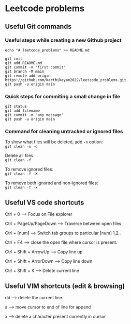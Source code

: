 # Leetcode problems

## Useful Git commands

### Useful steps while creating a new Github project

`echo "# leetcode_problems" >> README.md`

`git init`\
`git add README.md`\
`git commit -m "first commit"`\
`git branch -M main`\
`git remote add origin https://github.com/karthikeyan2022/leetcode_problems.git`\
`git push -u origin main`

### Quick steps for commiting a small change in file

`git status`\
`git add filename`\
`git commit -m "any message"`\
`git push -u origin main`

### Command for cleaning untracked or ignored files

To show what files will be deleted, add `-n` option:  
`git clean -n -d`

Delete all files  
`git clean -f`

To remove ignored files:  
`git clean -f -X`

To remove both ignored and non-ignored files:  
`git clean -f -x`

## Useful VS code shortcuts

Ctrl + 0 --> Focus on File explorer

Ctrl + PageUp/PageDown --> Traverse between open files

Ctrl + [num] --> Switch tab groups to particular [num] 1,2..

Ctrl + F4 --> close the open file where cursor is present.

Ctrl + Shift + ArrowUp --> Copy line up

Ctrl + Shift + ArrorDown --> Copy line down

Ctrl + Shift + K --> Delete current line

## Useful VIM shortcuts (edit & browsing)

dd --> delete the current line.

a --> move cursor to end of line for append

x --> delete a character present currently in cursor
